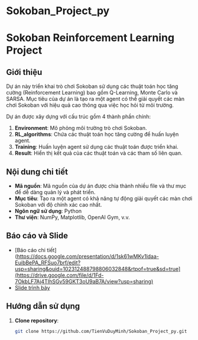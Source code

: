 # Sokoban_Project_py
# Sokoban Reinforcement Learning Project

## Giới thiệu
Dự án này triển khai trò chơi Sokoban sử dụng các thuật toán học tăng cường (Reinforcement Learning) bao gồm Q-Learning, Monte Carlo và SARSA. Mục tiêu của dự án là tạo ra một agent có thể giải quyết các màn chơi Sokoban với hiệu quả cao thông qua việc học hỏi từ môi trường.

Dự án được xây dựng với cấu trúc gồm 4 thành phần chính:
1. **Environment**: Mô phỏng môi trường trò chơi Sokoban.
2. **RL_algorithms**: Chứa các thuật toán học tăng cường để huấn luyện agent.
3. **Training**: Huấn luyện agent sử dụng các thuật toán được triển khai.
4. **Result**: Hiển thị kết quả của các thuật toán và các tham số liên quan.

## Nội dung chi tiết
- **Mã nguồn**: Mã nguồn của dự án được chia thành nhiều file và thư mục để dễ dàng quản lý và phát triển.
- **Mục tiêu**: Tạo ra một agent có khả năng tự động giải quyết các màn chơi Sokoban với độ chính xác cao nhất.
- **Ngôn ngữ sử dụng**: Python
- **Thư viện**: NumPy, Matplotlib, OpenAI Gym, v.v.

## Báo cáo và Slide
- [Báo cáo chi tiết](https://docs.google.com/presentation/d/1sk61wMKv1ldaa-EuibBePA_RFSuo7brf/edit?usp=sharing&ouid=102312488798806032848&rtpof=true&sd=true](https://drive.google.com/file/d/1Fd-7OkbLF7Aj4TIhSGv59GKT3oU9aB7A/view?usp=sharing)
- [Slide trình bày](https://drive.google.com/file/d/1T2KnVIqyXq76WS9YQc10MBfidlIxPJyt/view?usp=sharing)

## Hướng dẫn sử dụng
1. **Clone repository**:
   ```bash
   git clone https://github.com/TienVuDuyMinh/Sokoban_Project_py.git
